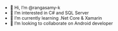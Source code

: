 - 👋 Hi, I’m @rangasamy-k
- 👀 I’m interested in C# and SQL Server
- 🌱 I’m currently learning .Net Core & Xamarin
- 💞️ I’m looking to collaborate on Android developer

<!---
rangasamy-k/rangasamy-k is a ✨ special ✨ repository because its `README.md` (this file) appears on your GitHub profile.
You can click the Preview link to take a look at your changes.
--->
